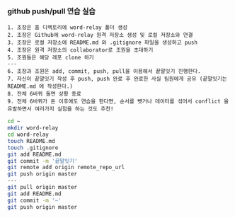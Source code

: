 ### github push/pull 연습 실습

    1. 조장은 홈 디렉토리에 word-relay 폴더 생성
    2. 조장은 Github에 word-relay 원격 저장소 생성 및 로컬 저장소와 연결
    3. 조장은 로컬 저장소에 README.md 와 .gitignore 파일을 생성하고 push
    4. 조장은 원격 저장소의 collaborator로 조원을 초대하기
    5. 조원들은 해당 레포 clone 하기
    ---
    6. 조장과 조원은 add, commit, push, pull을 이용해서 끝말잇기 진행한다.
    7. 자신이 끝말잇기 작성 후 push, push 완료 후 완료한 사실 팀원에게 공유 (끝말잇기는 README.md 에 작성한다.)
    8. 전체 6바퀴 돌면 상황 종료
    9. 전체 6바퀴가 돈 이후에도 연습을 한다면, 순서를 뺏거나 데이터를 섞어서 conflict 을 유발하면서 여러가지 실험을 하는 것도 추천!

```Bash
cd ~
mkdir word-relay
cd word-relay
touch README.md
touch .gitignore
git add README.md
git commit -m '끝말잇기'
git remote add origin remote_repo_url
git push origin master
---
git pull origin master
git add README.md
git commit -m '~'
git push origin master
```
